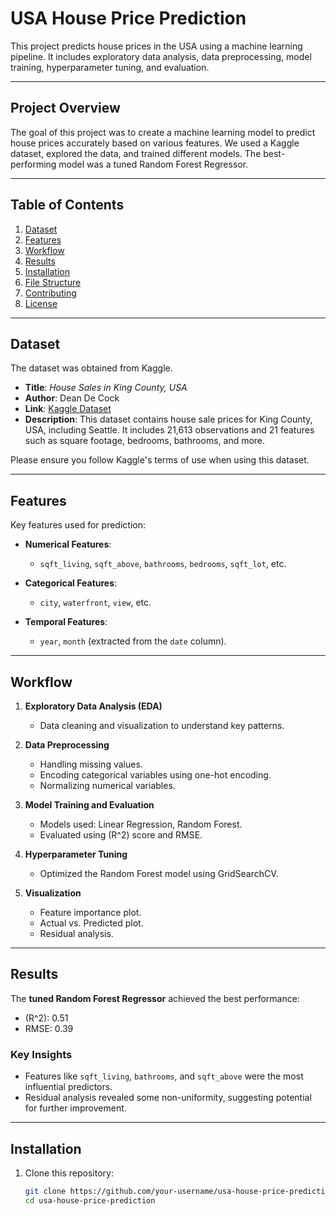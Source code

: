 # **USA House Price Prediction**

This project predicts house prices in the USA using a machine learning pipeline. It includes exploratory data analysis, data preprocessing, model training, hyperparameter tuning, and evaluation.

---

## **Project Overview**

The goal of this project was to create a machine learning model to predict house prices accurately based on various features. We used a Kaggle dataset, explored the data, and trained different models. The best-performing model was a tuned Random Forest Regressor.

---

## **Table of Contents**

1. [Dataset](#dataset)  
2. [Features](#features)  
3. [Workflow](#workflow)  
4. [Results](#results)  
5. [Installation](#installation)  
6. [File Structure](#file-structure)  
7. [Contributing](#contributing)  
8. [License](#license)  

---

## **Dataset**

The dataset was obtained from Kaggle.

- **Title**: *House Sales in King County, USA*  
- **Author**: Dean De Cock  
- **Link**: [Kaggle Dataset](https://www.kaggle.com/datasets/harlfoxem/housesalesprediction)  
- **Description**: This dataset contains house sale prices for King County, USA, including Seattle. It includes 21,613 observations and 21 features such as square footage, bedrooms, bathrooms, and more.

Please ensure you follow Kaggle's terms of use when using this dataset.

---

## **Features**

Key features used for prediction:  

- **Numerical Features**:  
  - `sqft_living`, `sqft_above`, `bathrooms`, `bedrooms`, `sqft_lot`, etc.  

- **Categorical Features**:  
  - `city`, `waterfront`, `view`, etc.  

- **Temporal Features**:  
  - `year`, `month` (extracted from the `date` column).  

---

## **Workflow**

1. **Exploratory Data Analysis (EDA)**  
   - Data cleaning and visualization to understand key patterns.  

2. **Data Preprocessing**  
   - Handling missing values.  
   - Encoding categorical variables using one-hot encoding.  
   - Normalizing numerical variables.  

3. **Model Training and Evaluation**  
   - Models used: Linear Regression, Random Forest.  
   - Evaluated using \(R^2\) score and RMSE.  

4. **Hyperparameter Tuning**  
   - Optimized the Random Forest model using GridSearchCV.  

5. **Visualization**  
   - Feature importance plot.  
   - Actual vs. Predicted plot.  
   - Residual analysis.  

---

## **Results**

The **tuned Random Forest Regressor** achieved the best performance:  

- \(R^2\): 0.51  
- RMSE: 0.39  

### **Key Insights**

- Features like `sqft_living`, `bathrooms`, and `sqft_above` were the most influential predictors.  
- Residual analysis revealed some non-uniformity, suggesting potential for further improvement.

---

## **Installation**

1. Clone this repository:  
   ```bash
   git clone https://github.com/your-username/usa-house-price-prediction.git
   cd usa-house-price-prediction

